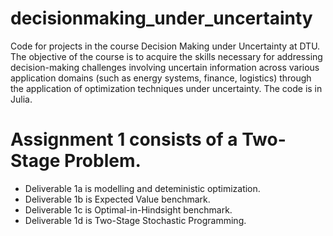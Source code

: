 # decisionmaking_under_uncertainty

Code for projects in the course Decision Making under Uncertainty at DTU. 
The objective of the course is to acquire the skills necessary for addressing decision-making challenges involving uncertain information across various application domains (such as energy systems, finance, logistics) through the application of optimization techniques under uncertainty. 
The code is in Julia. 


# Assignment 1 consists of a Two-Stage Problem. 
- Deliverable 1a is modelling and deteministic optimization.
- Deliverable 1b is Expected Value benchmark.
- Deliverable 1c is Optimal-in-Hindsight benchmark.
- Deliverable 1d is Two-Stage Stochastic Programming. 
